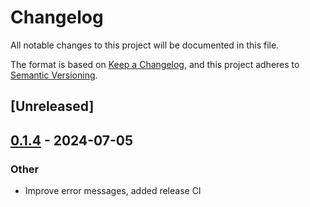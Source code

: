 # Changelog
All notable changes to this project will be documented in this file.

The format is based on [Keep a Changelog](https://keepachangelog.com/en/1.0.0/),
and this project adheres to [Semantic Versioning](https://semver.org/spec/v2.0.0.html).

## [Unreleased]

## [0.1.4](https://github.com/Swoorup/include_absolute_path/compare/v0.1.3...v0.1.4) - 2024-07-05

### Other
- Improve error messages, added release CI
